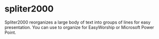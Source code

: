 # spliter2000
Spliter2000 reorganizes a large body of text into groups of lines for easy presentation. You can use to organize for EasyWorship or Microsoft Power Point.
